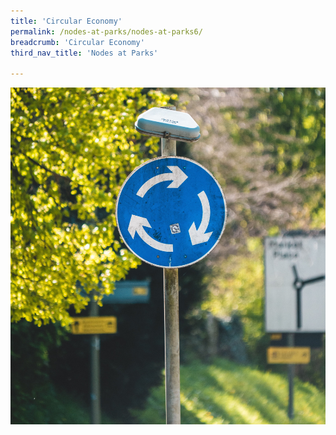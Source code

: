 ```yaml
---
title: 'Circular Economy'
permalink: /nodes-at-parks/nodes-at-parks6/
breadcrumb: 'Circular Economy'
third_nav_title: 'Nodes at Parks'

---
```


![](../images/nodes-at-parks-10-min.jpg)